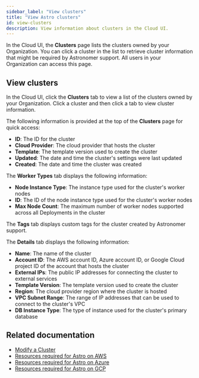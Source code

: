 ```yaml
---
sidebar_label: "View clusters"
title: "View Astro clusters"
id: view-clusters
description: View information about clusters in the Cloud UI.
---
```


In the Cloud UI, the **Clusters** page lists the clusters owned by your Organization. You can click a cluster in the list to retrieve cluster information that might be required by Astronomer support. All users in your Organization can access this page. 

## View clusters

In the Cloud UI, click the **Clusters** tab to view a list of the clusters owned by your Organization. Click a cluster and then click a tab to view cluster information. 

The following information is provided at the top of the **Clusters** page for quick access: 

- **ID**: The ID for the cluster 
- **Cloud Provider**: The cloud provider that hosts the cluster
- **Template**: The template version used to create the cluster
- **Updated**: The date and time the cluster's settings were last updated 
- **Created**: The date and time the cluster was created

The **Worker Types** tab displays the following information:

- **Node Instance Type**: The instance type used for the cluster's worker nodes
- **ID**: The ID of the node instance type used for the cluster's worker nodes
- **Max Node Count**: The maximum number of worker nodes supported across all Deployments in the cluster

The **Tags** tab displays custom tags for the cluster created by Astronomer support.

The **Details** tab displays the following information:

- **Name**: The name of the cluster 
- **Account ID**: The AWS account ID, Azure account ID, or Google Cloud project ID of the account that hosts the cluster
- **External IPs**: The public IP addresses for connecting the cluster to external services 
- **Template Version**: The template version used to create the cluster
- **Region**: The cloud provider region where the cluster is hosted 
- **VPC Subnet Range**: The range of IP addresses that can be used to connect to the cluster's VPC
- **DB Instance Type**: The type of instance used for the cluster's primary database

## Related documentation

- [Modify a Cluster](modify-cluster.md)
- [Resources required for Astro on AWS](https://docs.astronomer.io/astro/resource-reference-aws)
- [Resources required for Astro on Azure](https://docs.astronomer.io/astro/resource-reference-azure)
- [Resources required for Astro on GCP](https://docs.astronomer.io/astro/resource-reference-gcp)